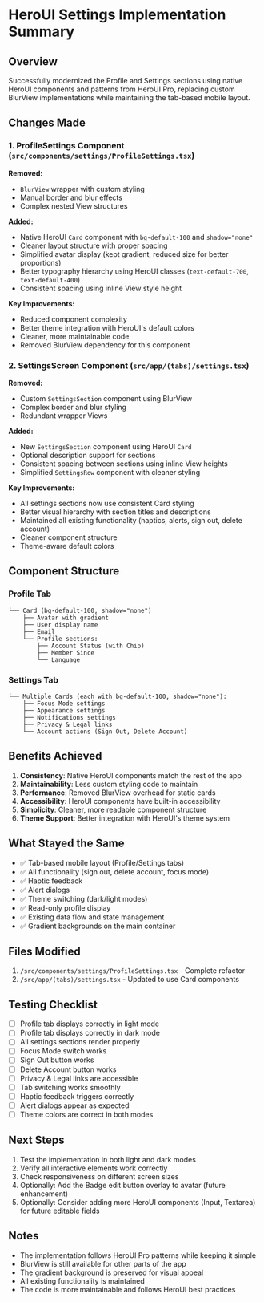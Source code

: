 # HeroUI Settings Implementation Summary

## Overview
Successfully modernized the Profile and Settings sections using native HeroUI components and patterns from HeroUI Pro, replacing custom BlurView implementations while maintaining the tab-based mobile layout.

## Changes Made

### 1. ProfileSettings Component (`src/components/settings/ProfileSettings.tsx`)

**Removed:**
- `BlurView` wrapper with custom styling
- Manual border and blur effects
- Complex nested View structures

**Added:**
- Native HeroUI `Card` component with `bg-default-100` and `shadow="none"`
- Cleaner layout structure with proper spacing
- Simplified avatar display (kept gradient, reduced size for better proportions)
- Better typography hierarchy using HeroUI classes (`text-default-700`, `text-default-400`)
- Consistent spacing using inline View style height

**Key Improvements:**
- Reduced component complexity
- Better theme integration with HeroUI's default colors
- Cleaner, more maintainable code
- Removed BlurView dependency for this component

### 2. SettingsScreen Component (`src/app/(tabs)/settings.tsx`)

**Removed:**
- Custom `SettingsSection` component using BlurView
- Complex border and blur styling
- Redundant wrapper Views

**Added:**
- New `SettingsSection` component using HeroUI `Card`
- Optional description support for sections
- Consistent spacing between sections using inline View heights
- Simplified `SettingsRow` component with cleaner styling

**Key Improvements:**
- All settings sections now use consistent Card styling
- Better visual hierarchy with section titles and descriptions
- Maintained all existing functionality (haptics, alerts, sign out, delete account)
- Cleaner component structure
- Theme-aware default colors

## Component Structure

### Profile Tab
```
└── Card (bg-default-100, shadow="none")
    ├── Avatar with gradient
    ├── User display name
    ├── Email
    └── Profile sections:
        ├── Account Status (with Chip)
        ├── Member Since
        └── Language
```

### Settings Tab
```
└── Multiple Cards (each with bg-default-100, shadow="none"):
    ├── Focus Mode settings
    ├── Appearance settings
    ├── Notifications settings
    ├── Privacy & Legal links
    └── Account actions (Sign Out, Delete Account)
```

## Benefits Achieved

1. **Consistency**: Native HeroUI components match the rest of the app
2. **Maintainability**: Less custom styling code to maintain
3. **Performance**: Removed BlurView overhead for static cards
4. **Accessibility**: HeroUI components have built-in accessibility
5. **Simplicity**: Cleaner, more readable component structure
6. **Theme Support**: Better integration with HeroUI's theme system

## What Stayed the Same

- ✅ Tab-based mobile layout (Profile/Settings tabs)
- ✅ All functionality (sign out, delete account, focus mode)
- ✅ Haptic feedback
- ✅ Alert dialogs
- ✅ Theme switching (dark/light modes)
- ✅ Read-only profile display
- ✅ Existing data flow and state management
- ✅ Gradient backgrounds on the main container

## Files Modified

1. `/src/components/settings/ProfileSettings.tsx` - Complete refactor
2. `/src/app/(tabs)/settings.tsx` - Updated to use Card components

## Testing Checklist

- [ ] Profile tab displays correctly in light mode
- [ ] Profile tab displays correctly in dark mode
- [ ] All settings sections render properly
- [ ] Focus Mode switch works
- [ ] Sign Out button works
- [ ] Delete Account button works
- [ ] Privacy & Legal links are accessible
- [ ] Tab switching works smoothly
- [ ] Haptic feedback triggers correctly
- [ ] Alert dialogs appear as expected
- [ ] Theme colors are correct in both modes

## Next Steps

1. Test the implementation in both light and dark modes
2. Verify all interactive elements work correctly
3. Check responsiveness on different screen sizes
4. Optionally: Add the Badge edit button overlay to avatar (future enhancement)
5. Optionally: Consider adding more HeroUI components (Input, Textarea) for future editable fields

## Notes

- The implementation follows HeroUI Pro patterns while keeping it simple
- BlurView is still available for other parts of the app
- The gradient background is preserved for visual appeal
- All existing functionality is maintained
- The code is more maintainable and follows HeroUI best practices

